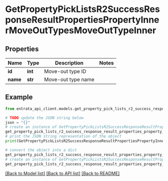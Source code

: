 # GetPropertyPickListsR2SuccessResponseResultPropertiesPropertyInnerMoveOutTypesMoveOutTypeInner


## Properties

Name | Type | Description | Notes
------------ | ------------- | ------------- | -------------
**id** | **int** | Move-out type ID | 
**name** | **str** | Move-out type name | 

## Example

```python
from entrata_api_client.models.get_property_pick_lists_r2_success_response_result_properties_property_inner_move_out_types_move_out_type_inner import GetPropertyPickListsR2SuccessResponseResultPropertiesPropertyInnerMoveOutTypesMoveOutTypeInner

# TODO update the JSON string below
json = "{}"
# create an instance of GetPropertyPickListsR2SuccessResponseResultPropertiesPropertyInnerMoveOutTypesMoveOutTypeInner from a JSON string
get_property_pick_lists_r2_success_response_result_properties_property_inner_move_out_types_move_out_type_inner_instance = GetPropertyPickListsR2SuccessResponseResultPropertiesPropertyInnerMoveOutTypesMoveOutTypeInner.from_json(json)
# print the JSON string representation of the object
print(GetPropertyPickListsR2SuccessResponseResultPropertiesPropertyInnerMoveOutTypesMoveOutTypeInner.to_json())

# convert the object into a dict
get_property_pick_lists_r2_success_response_result_properties_property_inner_move_out_types_move_out_type_inner_dict = get_property_pick_lists_r2_success_response_result_properties_property_inner_move_out_types_move_out_type_inner_instance.to_dict()
# create an instance of GetPropertyPickListsR2SuccessResponseResultPropertiesPropertyInnerMoveOutTypesMoveOutTypeInner from a dict
get_property_pick_lists_r2_success_response_result_properties_property_inner_move_out_types_move_out_type_inner_from_dict = GetPropertyPickListsR2SuccessResponseResultPropertiesPropertyInnerMoveOutTypesMoveOutTypeInner.from_dict(get_property_pick_lists_r2_success_response_result_properties_property_inner_move_out_types_move_out_type_inner_dict)
```
[[Back to Model list]](../README.md#documentation-for-models) [[Back to API list]](../README.md#documentation-for-api-endpoints) [[Back to README]](../README.md)


